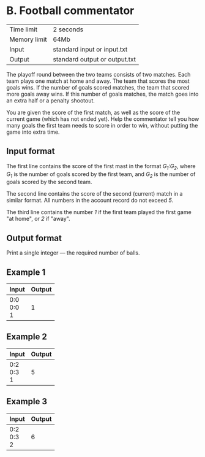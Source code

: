 # B. Football commentator
<table>
  <tr>
      <td>Time limit</td>
      <td>2 seconds</td>
  </tr>
  <tr>
      <td>Memory limit</td>
      <td>64Mb</td>
  </tr>
  <tr>
      <td>Input</td>
      <td>standard input or input.txt</td>
  </tr>
  <tr>
      <td>Output</td>
      <td>standard output or output.txt</td>
  </tr>
</table>

The playoff round between the two teams consists of two matches. Each team plays one match at home and away. 
The team that scores the most goals wins. If the number of goals scored matches, the team that scored more
goals away wins. If this number of goals matches, the match goes into an extra half or a penalty shootout.  

You are given the score of the first match, as well as the score of the current game (which has not ended yet). Help the commentator tell you how
many goals the first team needs to score in order to win, without putting the game into extra time.

## Input format
The first line contains the score of the first mast in the format <i>G<sub>1</sub>:G<sub>2</sub></i>, where <i>G<sub>1</sub></i> is the number of goals scored
by the first team, and <i>G<sub>2</sub></i> is the number of goals scored by the second team.  

The second line contains the score of the second (current) match in a similar format. All numbers in the account
record do not exceed <i>5</i>.  

The third line contains the number <i>1</i> if the first team played the first game "at home", or <i>2</i> if "away".

## Output format
Print a single integer — the required number of balls.

## Example 1
| Input              | Output |
|:-------------------|:-------|
| 0:0</br>0:0</br> 1 | 1      |

## Example 2
| Input              | Output |
|:-------------------|:-------|
| 0:2</br>0:3</br> 1 | 5      |

## Example 3
| Input              | Output |
|:-------------------|:-------|
| 0:2</br>0:3</br> 2 | 6      |
